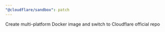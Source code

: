 ```yaml
---
"@cloudflare/sandbox": patch
---
```


Create multi-platform Docker image and switch to Cloudflare official repo
